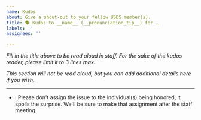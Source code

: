 ```yaml
---
name: Kudos
about: Give a shout-out to your fellow USDS member(s).
title: 🗣 Kudos to __name__ (__pronunciation_tip__) for …
labels: ''
assignees: ''

---
```

_Fill in the title above to be read aloud in staff.  For the sake of the kudos reader, please limit it to 3 lines max._

_This section will not be read aloud, but you can add additional details here if you wish._

-----

- ℹ️ Please don't assign the issue to the individual(s) being honored, it spoils the surprise. We'll be sure to make that assignment after the staff meeting. 

